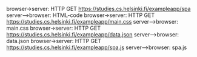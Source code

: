 browser->server: HTTP GET https://studies.cs.helsinki.fi/exampleapp/spa
server-->browser: HTML-code
browser->server: HTTP GET https://studies.cs.helsinki.fi/exampleapp/main.css
server-->browser: main.css
browser->server: HTTP GET https://studies.cs.helsinki.fi/exampleapp/data.json
server-->browser: data.json
browser->server: HTTP GET https://studies.cs.helsinki.fi/exampleapp/spa.js
server-->browser: spa.js